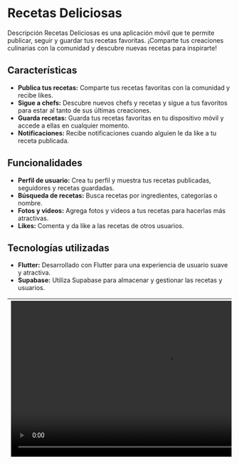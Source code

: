 # Recetas Deliciosas

Descripción Recetas Deliciosas es una aplicación móvil que te permite publicar,
seguir y guardar tus recetas favoritas. ¡Comparte tus creaciones culinarias con
la comunidad y descubre nuevas recetas para inspirarte!

## Características

- **Publica tus recetas:** Comparte tus recetas favoritas con la comunidad y
  recibe likes.
- **Sigue a chefs:** Descubre nuevos chefs y recetas y sigue a tus favoritos
  para estar al tanto de sus últimas creaciones.
- **Guarda recetas:** Guarda tus recetas favoritas en tu dispositivo móvil y
  accede a ellas en cualquier momento.
- **Notificaciones:** Recibe notificaciones cuando alguien le da like a tu
  receta publicada.

## Funcionalidades

- **Perfil de usuario:** Crea tu perfil y muestra tus recetas publicadas,
  seguidores y recetas guardadas.
- **Búsqueda de recetas:** Busca recetas por ingredientes, categorías o nombre.
- **Fotos y videos:** Agrega fotos y videos a tus recetas para hacerlas más
  atractivas.
- **Likes:** Comenta y da like a las recetas de otros usuarios.

## Tecnologías utilizadas

- **Flutter:** Desarrollado con Flutter para una experiencia de usuario suave y
  atractiva.
- **Supabase:** Utiliza Supabase para almacenar y gestionar las recetas y
  usuarios.

| <video controls src="screenrecorder/Screenrecorder-2024-09-26-09-59-19-562.mp4" title="demo de la app recetas deliciosas" height="350"></video> |
| ----------------------------------------------------------------------------------------------------------------------------------------------- |
